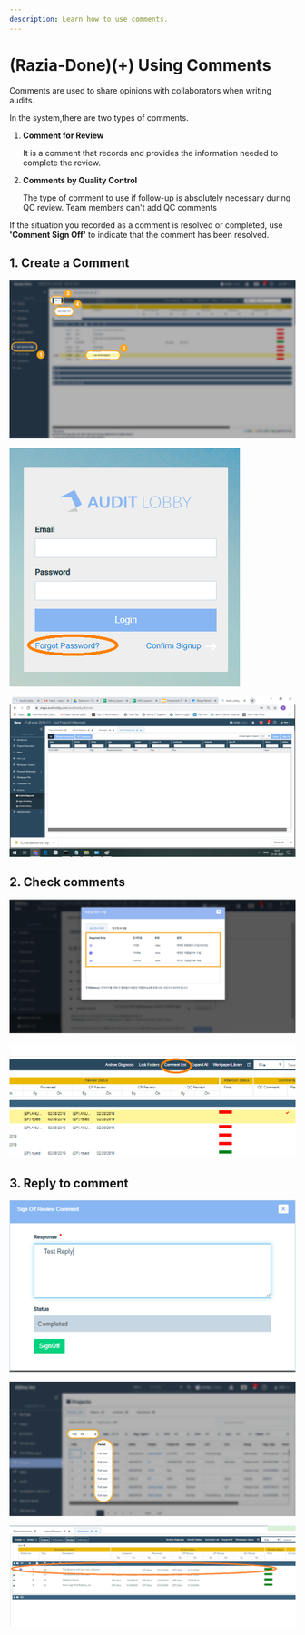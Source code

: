 ```yaml
---
description: Learn how to use comments.
---
```


# \(Razia-Done\)\(+\) Using Comments

Comments are used to share opinions with collaborators when writing audits.

In the system,there are two types of comments.

1. **Comment for Review**

   It is a comment that records and provides the information needed to complete the review.

2. **Comments by Quality Control**

   The type of comment to use if follow-up is absolutely necessary during QC review.                                                                                                     Team members can't add QC comments

If the situation you recorded as a comment is resolved or completed, use **'Comment Sign Off'** to indicate that the comment has been resolved.

## 1. Create a Comment

![Project Menu-&amp;gt;WorkPaper File-&amp;gt;Select File-&amp;gt;Select &quot;Add Review Comment&quot; from Create dropdown or Right click on Auditor file](../../../.gitbook/assets/3+-comment_1.jpg)

![Enter the information and click on Create](../../../.gitbook/assets/image%20%2823%29.png)

![The red color tick mark indicates the file has open review comments](../../../.gitbook/assets/image%20%2829%29.png)

## 2. Check comments

![Project Menu-&amp;gt;WorkPaper File-&amp;gt;click on Comment List](../../../.gitbook/assets/image%20%2819%29.png)

![List of Comments](../../../.gitbook/assets/image%20%284%29.png)

## 3. Reply to comment

![Select a comment and tap Sign Off in the upper right corner of the screen.](../../../.gitbook/assets/image%20%2833%29.png)

![ After writing your answer, Click Sign Off at the bottom.](../../../.gitbook/assets/image%20%2825%29.png)

![Notice that the reply is registered in the comment and the status has changed to &apos;Completed&apos;.](../../../.gitbook/assets/image%20%2841%29.png)

